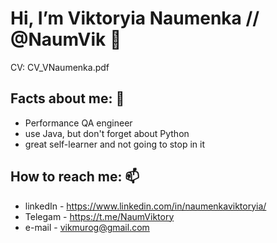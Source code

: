 # Hi, I’m Viktoryia Naumenka // @NaumVik 👋
CV: CV_VNaumenka.pdf

## Facts about me: 💞️
- Performance QA engineer
- use Java, but don't forget about Python
- great self-learner and not going to stop in it

## How to reach me: 📫
- linkedIn - https://www.linkedin.com/in/naumenkaviktoryia/ 
- Telegam - https://t.me/NaumViktory 
- e-mail - vikmurog@gmail.com
<!---
NaumVik/NaumVik is a ✨ special ✨ repository because its `README.md` (this file) appears on your GitHub profile.
You can click the Preview link to take a look at your changes.👀🌱
--->
